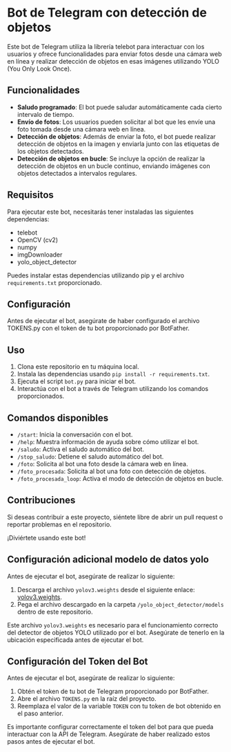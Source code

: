 # Bot de Telegram con detección de objetos

Este bot de Telegram utiliza la librería telebot para interactuar con los usuarios y ofrece funcionalidades para enviar fotos desde una cámara web en línea y realizar detección de objetos en esas imágenes utilizando YOLO (You Only Look Once).

## Funcionalidades

- **Saludo programado**: El bot puede saludar automáticamente cada cierto intervalo de tiempo.
- **Envío de fotos**: Los usuarios pueden solicitar al bot que les envíe una foto tomada desde una cámara web en línea.
- **Detección de objetos**: Además de enviar la foto, el bot puede realizar detección de objetos en la imagen y enviarla junto con las etiquetas de los objetos detectados.
- **Detección de objetos en bucle**: Se incluye la opción de realizar la detección de objetos en un bucle continuo, enviando imágenes con objetos detectados a intervalos regulares.

## Requisitos

Para ejecutar este bot, necesitarás tener instaladas las siguientes dependencias:

- telebot
- OpenCV (cv2)
- numpy
- imgDownloader
- yolo_object_detector

Puedes instalar estas dependencias utilizando pip y el archivo `requirements.txt` proporcionado.

## Configuración

Antes de ejecutar el bot, asegúrate de haber configurado el archivo TOKENS.py con el token de tu bot proporcionado por BotFather.

## Uso

1. Clona este repositorio en tu máquina local.
2. Instala las dependencias usando `pip install -r requirements.txt`.
3. Ejecuta el script `bot.py` para iniciar el bot.
4. Interactúa con el bot a través de Telegram utilizando los comandos proporcionados.

## Comandos disponibles

- `/start`: Inicia la conversación con el bot.
- `/help`: Muestra información de ayuda sobre cómo utilizar el bot.
- `/saludo`: Activa el saludo automático del bot.
- `/stop_saludo`: Detiene el saludo automático del bot.
- `/foto`: Solicita al bot una foto desde la cámara web en línea.
- `/foto_procesada`: Solicita al bot una foto con detección de objetos.
- `/foto_procesada_loop`: Activa el modo de detección de objetos en bucle.

## Contribuciones

Si deseas contribuir a este proyecto, siéntete libre de abrir un pull request o reportar problemas en el repositorio.

¡Diviértete usando este bot!

## Configuración adicional modelo de datos yolo

Antes de ejecutar el bot, asegúrate de realizar lo siguiente:

1. Descarga el archivo `yolov3.weights` desde el siguiente enlace: [yolov3.weights](https://pjreddie.com/media/files/yolov3.weights).
2. Pega el archivo descargado en la carpeta `/yolo_object_detector/models` dentro de este repositorio.

Este archivo `yolov3.weights` es necesario para el funcionamiento correcto del detector de objetos YOLO utilizado por el bot. Asegúrate de tenerlo en la ubicación especificada antes de ejecutar el bot.

## Configuración del Token del Bot

Antes de ejecutar el bot, asegúrate de realizar lo siguiente:

1. Obtén el token de tu bot de Telegram proporcionado por BotFather.
2. Abre el archivo `TOKENS.py` en la raíz del proyecto.
3. Reemplaza el valor de la variable `TOKEN` con tu token de bot obtenido en el paso anterior.

Es importante configurar correctamente el token del bot para que pueda interactuar con la API de Telegram. Asegúrate de haber realizado estos pasos antes de ejecutar el bot.


